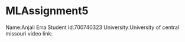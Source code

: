 # MLAssignment5
Name:Anjali Erra
Student Id:700740323
University:University of central missouri
video link:
